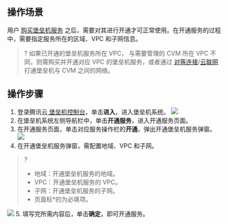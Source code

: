 ## 操作场景
用户 [购买堡垒机服务](https://cloud.tencent.com/document/product/1025/55176) 之后，需要对其进行开通才可正常使用。在开通服务的过程中，需要指定服务所在的区域、VPC 和子网信息。
>? 如果已开通的堡垒机服务所在 VPC， 与需要管理的 CVM 所在 VPC 不同，则需购买并开通对应 VPC 的堡垒机服务，或者通过 [对等连接](https://cloud.tencent.com/document/product/553)/[云联网](https://cloud.tencent.com/document/product/215/53884) 打通堡垒机与 CVM 之间的网络。

## 操作步骤
1.	登录腾讯云[ 堡垒机控制台](https://console.cloud.tencent.com/cds/bh)，单击**进入**，进入堡垒机系统。
![](https://main.qcloudimg.com/raw/c4d6945d8c76ed1ae7bb8821fde8b41d.png)
2.	在堡垒机系统左侧导航栏中，单击**开通服务**，进入开通服务页面。
3.	在开通服务页面，单击对应服务操作栏的**开通**，弹出开通堡垒机服务弹窗。
 ![](https://main.qcloudimg.com/raw/0efaa07f7c966077096bfb2eabc81d3c.png)
4.	在开通堡垒机服务弹窗，需配置地域、VPC 和子网。
>?
>- 地域：开通堡垒机服务的地域。
>- VPC：开通堡垒机服务的 VPC。
>- 子网：开通堡垒机服务的子网。
>- 页面标*的为必填项。
>
![](https://main.qcloudimg.com/raw/fb589e1c5dc180aa0f1e3cf8c62afd8c.png)
5.	填写完所需内容后，单击**确定**，即可开通服务。
